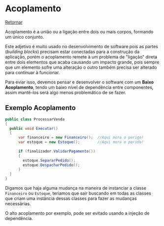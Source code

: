 # Acoplamento

[Retornar](../README.md)

Acoplamento é a união ou a ligação entre dois ou mais corpos, formando um único conjunto. 

Este adjetivo é muito usado no desenvolvimento de software pois as partes (*building blocks*) precisam estar conectadas para a construção da aplicação, porém o acoplamento remete à um problema de "ligação" direta entre dois elementos que acaba causando um impacto grande, pois sempre que um elemento sofre uma alteração o outro também precisa ser alterado para continuar à funcionar.

Para eviar isso, devemos pensar e desenvolver o software com um **Baixo Acoplamento**, tendo um baixo nível de dependência entre componentes, assim mantê-los será algo menos problemático de se fazer.

## Exemplo Acoplamento
```C#
public class ProcessarVenda
{
  public void Executar()
  {
      var financeiro = new Financeiro();  //Aqui mora o perigo!
      var estoque = new Estoque();        //Aqui mora o perido!
      
      if (finalizador.ValidarPagamento())
      {
        estoque.SepararPedido();
        estoque.DespacharPedido();
      }
  }
}
```

Digamos que haja alguma mudança na maneira de instanciar a classe `Financeiro` ou `Estoque`, teriamos que sair buscando em todas as classes que criam uma instância dessas classes para fazer as mudanças necessárias.

O alto acoplamento por exemplo, pode ser evitado usando a injeção de dependência.
